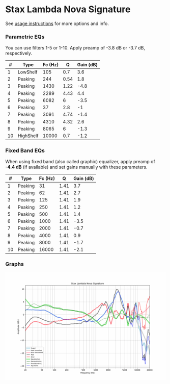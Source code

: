 # Stax Lambda Nova Signature
See [usage instructions](https://github.com/jaakkopasanen/AutoEq#usage) for more options and info.

### Parametric EQs
You can use filters 1-5 or 1-10. Apply preamp of -3.8 dB or -3.7 dB, respectively.

|   # | Type      |   Fc (Hz) |    Q |   Gain (dB) |
|-----|-----------|-----------|------|-------------|
|   1 | LowShelf  |       105 | 0.7  |         3.6 |
|   2 | Peaking   |       244 | 0.54 |         1.8 |
|   3 | Peaking   |      1430 | 1.22 |        -4.8 |
|   4 | Peaking   |      2289 | 4.43 |         4.4 |
|   5 | Peaking   |      6082 | 6    |        -3.5 |
|   6 | Peaking   |        37 | 2.8  |        -1   |
|   7 | Peaking   |      3091 | 4.74 |        -1.4 |
|   8 | Peaking   |      4310 | 4.32 |         2.6 |
|   9 | Peaking   |      8065 | 6    |        -1.3 |
|  10 | HighShelf |     10000 | 0.7  |        -1.2 |

### Fixed Band EQs
When using fixed band (also called graphic) equalizer, apply preamp of **-4.4 dB** (if available) and set gains manually with these parameters.

|   # | Type    |   Fc (Hz) |    Q |   Gain (dB) |
|-----|---------|-----------|------|-------------|
|   1 | Peaking |        31 | 1.41 |         3.7 |
|   2 | Peaking |        62 | 1.41 |         2.7 |
|   3 | Peaking |       125 | 1.41 |         1.9 |
|   4 | Peaking |       250 | 1.41 |         1.2 |
|   5 | Peaking |       500 | 1.41 |         1.4 |
|   6 | Peaking |      1000 | 1.41 |        -3.5 |
|   7 | Peaking |      2000 | 1.41 |        -0.7 |
|   8 | Peaking |      4000 | 1.41 |         0.9 |
|   9 | Peaking |      8000 | 1.41 |        -1.7 |
|  10 | Peaking |     16000 | 1.41 |        -2.1 |

### Graphs
![](./Stax%20Lambda%20Nova%20Signature.png)
